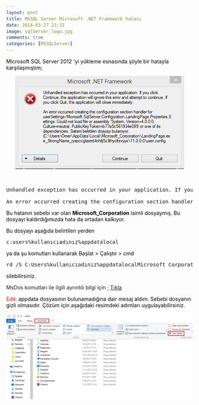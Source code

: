 ```yaml
---
layout: post
title: MSSQL Server Microsoft .NET Framework hatası
date: 2014-03-27 23:32
image: sqlServer_logo.jpg
comments: true
categories: [MSSQLServer]
---
```



<span style="color:#000000;">Microsoft SQL Server 2012 'yi yükleme esnasında şöyle bir hatayla karşılaşmıştım;</span>

<p style="text-align:center;"><img src="/images/sql2012hata.png"  /></p>

<span style="color:#000000;"> </span>
<pre class="theme:github lang:default decode:true">Unhandled exception has occurred in your application. If you click Continue, the  application will ignore this error and attempt to continue. If you click Quit, the  application will close immediately.

An error occurred creating the configuration section handler for userSettings/Microsoft.SqlServer.Configuration.LandingPage.Properties.Settings: Could not load file or assembly 'System, Version=4.0.0.0, Culture=neutral, PublicKeyToken=b77a5c561934e089' or one of its dependencies. Sistem belirtilen dosyayı bulamıyor.</pre>

<span style="color:#000000;">Bu hatanın sebebi var olan <strong>Microsoft_Corporation</strong> isimli dosyaymış. Bu dosyayı kaldırdığımızda hata da ortadan kalkıyor.</span>

<span style="color:#000000;">Bu dosyayı aşağıda belirtilen yerden</span>
<pre class="theme:github lang:default decode:true">c:users%kullanıcıadınız%appdatalocal</pre>
<span style="color:#000000;">ya da şu komutları kullanarak Başlat &gt; Çalıştır &gt; cmd</span>
<pre class="theme:github lang:default decode:true">rd /S C:Users%kullanıcıadınız%appdatalocalMicrosoft_Corporation</pre>
<span style="color:#000000;">silebilirsiniz.</span>

MsDos komutları ile ilgili ayrıntılı bilgi için ; <a href="https://tr.wikipedia.org/wiki/MS-DOS">Tıkla
</a>

<span style="color:#000000;"><span style="color:#ff0000;">Edit:</span> appdata dosyasının bulunamadığına dair mesaj aldım. Sebebi dosyanın gizli olmasıdır. Çözüm için aşağıdaki resimdeki adımları uygulayabilirsiniz.</span>

<p style="text-align:center;"><img src="/images/mELeUwf.png" /></p>
